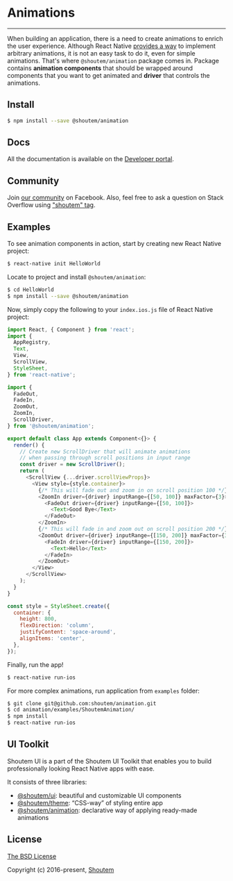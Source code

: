 
# Animations
<hr />

When building an application, there is a need to create animations to enrich the user experience. Although React Native [provides a way](https://facebook.github.io/react-native/docs/animations.html) to implement arbitrary animations, it is not an easy task to do it, even for simple animations. That's where `@shoutem/animation` package comes in. Package contains **animation components** that should be wrapped around components that you want to get animated and **driver** that controls the animations.

## Install

```bash
$ npm install --save @shoutem/animation
```

## Docs

All the documentation is available on the [Developer portal](http://shoutem.github.io/docs/ui-toolkit/animation/introduction).

## Community

Join [our community](https://www.facebook.com/groups/shoutem.community/) on Facebook. Also, feel free to ask a question on Stack Overflow using ["shoutem" tag](http://stackoverflow.com/tags/shoutem).

## Examples

To see animation components in action, start by creating new React Native project:

```bash
$ react-native init HelloWorld
```

Locate to project and install `@shoutem/animation`:

```bash
$ cd HelloWorld
$ npm install --save @shoutem/animation
```

Now, simply copy the following to your `index.ios.js` file of React Native project:

```javascript
import React, { Component } from 'react';
import {
  AppRegistry,
  Text,
  View,
  ScrollView,
  StyleSheet,
} from 'react-native';

import {
  FadeOut,
  FadeIn,
  ZoomOut,
  ZoomIn,
  ScrollDriver,
} from '@shoutem/animation';

export default class App extends Component<{}> {
  render() {
    // Create new ScrollDriver that will animate animations
    // when passing through scroll positions in input range
    const driver = new ScrollDriver();
    return (
      <ScrollView {...driver.scrollViewProps}>
        <View style={style.container}>
          {/* This will fade out and zoom in on scroll position 100 */}
          <ZoomIn driver={driver} inputRange={[50, 100]} maxFactor={3}>
            <FadeOut driver={driver} inputRange={[50, 100]}>
              <Text>Good Bye</Text>
            </FadeOut>
          </ZoomIn>
          {/* This will fade in and zoom out on scroll position 200 */}
          <ZoomOut driver={driver} inputRange={[150, 200]} maxFactor={3}>
            <FadeIn driver={driver} inputRange={[150, 200]}>
              <Text>Hello</Text>
            </FadeIn>
          </ZoomOut>
        </View>
      </ScrollView>
    );
  }
}

const style = StyleSheet.create({
  container: {
    height: 800,
    flexDirection: 'column',
    justifyContent: 'space-around',
    alignItems: 'center',
  },
});
```

Finally, run the app!

```bash
$ react-native run-ios
```

For more complex animations, run application from `examples` folder:

```bash
$ git clone git@github.com:shoutem/animation.git
$ cd animation/examples/ShoutemAnimation/
$ npm install
$ react-native run-ios
```

## UI Toolkit

Shoutem UI is a part of the Shoutem UI Toolkit that enables you to build professionally looking React Native apps with ease.  

It consists of three libraries:

- [@shoutem/ui](https://github.com/shoutem/ui): beautiful and customizable UI components
- [@shoutem/theme](https://github.com/shoutem/theme): “CSS-way” of styling entire app
- [@shoutem/animation](https://github.com/shoutem/animation): declarative way of applying ready-made  animations

## License

[The BSD License](https://opensource.org/licenses/BSD-3-Clause)

Copyright (c) 2016-present, [Shoutem](http://shoutem.github.io)
